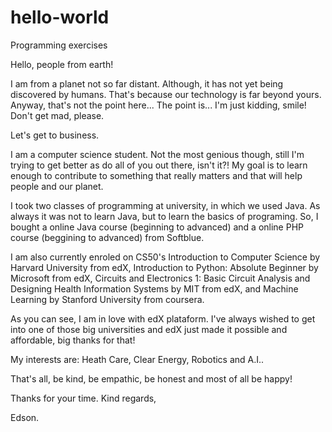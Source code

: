 # hello-world
Programming exercises

Hello, people from earth!

I am from a planet not so far distant. Although, it has not yet being discovered by humans. That's because our technology is far beyond yours. Anyway, that's not the point here... The point is... I'm just kidding, smile! Don't get mad, please.

Let's get to business.

I am a computer science student. Not the most genious though, still I'm trying to get better as do all of you out there, isn't it?!
My goal is to learn enough to contribute to something that really matters and that will help people and our planet.

I took two classes of programming at university, in which we used Java. As always it was not to learn Java, but to learn the basics of programing. So, I bought a online Java course (beginning to advanced) and a online PHP course (beggining to advanced) from Softblue. 

I am also currently enroled on CS50's Introduction to Computer Science by Harvard University from edX, Introduction to Python: Absolute Beginner by Microsoft from edX, Circuits and Electronics 1: Basic Circuit Analysis and Designing Health Information Systems by MIT from edX, and Machine Learning by Stanford University from coursera.

As you can see, I am in love with edX plataform. I've always wished to get into one of those big universities and edX just made it possible and affordable, big thanks for that!

My interests are: Heath Care, Clear Energy, Robotics and A.I..

That's all, be kind, be empathic, be honest and most of all be happy!

Thanks for your time.
Kind regards,

Edson.
